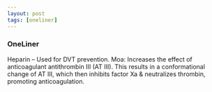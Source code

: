 ```yaml
---
layout: post
tags: [oneliner]
---
```



### OneLiner

Heparin – Used for DVT prevention. Moa: Increases the effect of anticoagulant antithrombin III (AT III). This results in a conformational change of AT III, which then inhibits factor Xa & neutralizes thrombin, promoting anticoagulation.
